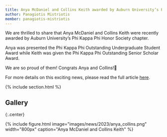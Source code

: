 ```yaml
---
title: Anya McDaniel and Collins Keith awarded by Auburn University’s Phi Kappa Phi Honor Society chapter 
author: Panagiotis Mistriotis
member: panagiotis-mistriotis
---
```


We are thrilled to share that Anya McDaniel and Collins Keith were recently awarded by Auburn University’s Phi Kappa Phi Honor Society chapter.

Anya was presented the Phi Kappa Phi Outstanding Undergraduate Student Award while Keith was given the Phi Kappa Phi Outstanding Senior Scholar Award.

We are so proud of them! Congrats Anya and Collins!🎉

For more details on this exciting news, please read the full article [here](https://eng.auburn.edu/news/2023/11/phi-kappa-phi-honor-society-awards-have-chemical-engineering-flavor).

{% include section.html %}

## Gallery

{:.center}

{%
  include figure.html
  image="images/news/2023/anya_collins.png"
  width="800px"
  caption="Anya McDaniel and Collins Keith"
%}

